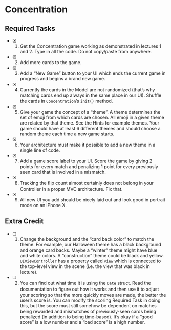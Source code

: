 # Concentration
## Required Tasks
- [x] 1. Get the Concentration game working as demonstrated in lectures 1 and 2. Type in all the code. Do not copy/paste from anywhere.

- [x] 2. Add more cards to the game.

- [x] 3. Add a “New Game” button to your UI which ends the current game in progress and begins a brand new game.

- [x] 4. Currently the cards in the Model are not randomized (that’s why matching cards end up always in the same place in our UI). Shufﬂe the cards in `Concentration`’s `init()` method.

- [x] 5. Give your game the concept of a “theme”. A theme determines the set of emoji from which cards are chosen. All emoji in a given theme are related by that theme. See the Hints for example themes. Your game should have at least 6 different themes and should choose a random theme each time a new game starts.

- [x] 6. Your architecture must make it possible to add a new theme in a single line of code.

- [x] 7. Add a game score label to your UI. Score the game by giving 2 points for every match and penalizing 1 point for every previously seen card that is involved in a mismatch.

- [x] 8. Tracking the ﬂip count almost certainly does not belong in your Controller in a proper MVC architecture. Fix that.

- [x] 9. All new UI you add should be nicely laid out and look good in portrait mode on an iPhone X.

## Extra Credit
- [ ] 1. Change the background and the “card back color” to match the theme. For example, our Halloween theme has a black background and orange card backs. Maybe a “winter” theme might have blue and white colors. A “construction” theme could be black and yellow. `UIViewController` has a property called `view` which is connected to the top-level view in the scene (i.e. the view that was black in lecture).

- [ ] 2. You can ﬁnd out what time it is using the `Date` struct. Read the documentation to ﬁgure out how it works and then use it to adjust your scoring so that the more quickly moves are made, the better the user’s score is. You can modify the scoring Required Task in doing this, but the score must still somehow be dependent on matches being rewarded and mismatches of previously-seen cards being penalized (in addition to being time-based). It’s okay if a “good score” is a low number and a “bad score” is a high number.
